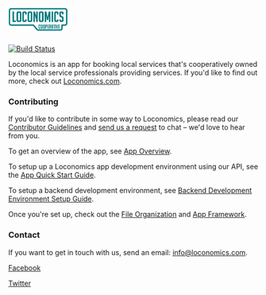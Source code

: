 <h1><a href="https://loconomics.com"> <img src="app/source/images/logo-large.png" alt="Loconomics"/></a> </h1>

[![Build Status](https://travis-ci.org/loconomics/loconomics.svg?branch=master)](https://travis-ci.org/loconomics/loconomics)

Loconomics is an app for booking local services that's cooperatively owned by the local service professionals providing services. If you'd like to find out more, check out [Loconomics.com](https://loconomics.com).

### Contributing

If you'd like to contribute in some way to Loconomics, please read our [Contributor Guidelines](docs/Contributor%20Guidelines.md) and [send us a request](mailto:joshua.danielson@loconomics.com) to chat – we'd love to hear from you.

To get an overview of the app, see [App Overview](docs/App%20Overview.md).

To setup up a Loconomics app development environment using our API, see the [App Quick Start Guide](docs/App%20Quick%20Start%20Guide.md).

To setup a backend development environment, see [Backend Development Environment Setup Guide](docs/Backend%20Development%20Environment%20Setup%20Guide.md).

Once you're set up, check out the [File Organization](docs/File%20Organization.md) and [App Framework](docs/App%20Framework.md).

### Contact

If you want to get in touch with us, send an email: [info@loconomics.com](mailto:info@loconomics.com).

[Facebook](https://facebook.com/Loconomics) 

[Twitter](https://twitter.com/Loconomics)


